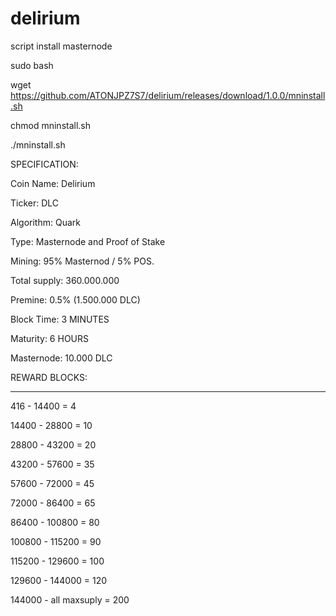 # delirium

script install masternode 

sudo bash

wget https://github.com/ATONJPZ7S7/delirium/releases/download/1.0.0/mninstall.sh

chmod mninstall.sh

./mninstall.sh

SPECIFICATION:

Coin Name: Delirium

Ticker: DLC

Algorithm: Quark

Type: Masternode and Proof of Stake

Mining: 95% Masternod / 5% POS.

Total supply: 360.000.000

Premine: 0.5% (1.500.000 DLC)

Block Time: 3 MINUTES

Maturity: 6 HOURS

Masternode: 10.000 DLC

REWARD BLOCKS:

-------------------

416 - 14400 = 4

14400 - 28800 = 10 

28800 - 43200 = 20 

43200 - 57600 = 35

57600 - 72000 = 45

72000 - 86400 = 65

86400 - 100800 = 80 

100800 - 115200 = 90

115200 - 129600 = 100

129600 - 144000 = 120

144000 - all maxsuply = 200
